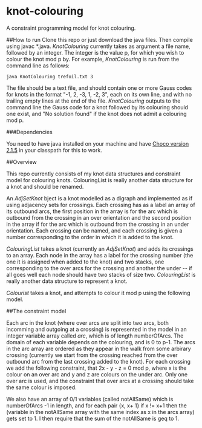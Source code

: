 # knot-colouring
A constraint programming model for knot colouring.

##How to run
Clone this repo or just download the java files.  Then compile using javac *.java.  _KnotColouring_ currently takes as argument a file name, followed by an integer.  The integer is the value p, for which you wish to colour the knot mod p by.  For example, _KnotColouring_ is run from the command line as follows:

```
java KnotColouring trefoil.txt 3
```

The file should be a text file, and should contain one or more Gauss codes for knots in the format "-1, 2, -3, 1, -2, 3", each on its own line, and with no trailing empty lines at the end of the file.  _KnotColouring_ outputs to the command line the Gauss code for a knot followed by its colouring should one exist, and "No solution found" if the knot does not admit a colouring mod p.

###Dependencies

You need to have java installed on your machine and have [Choco version 2.1.5](http://www.dcs.gla.ac.uk/~pat/cpM/jchoco/jchoco2.1.5/jar/) in your classpath for this to work.

##Overview

This repo currently consists of my knot data structures and constraint model for colouring knots.  ColouringList is really another data structure for a knot and should be renamed.

An _AdjSetKnot_ bject is a knot modelled as a digraph and implemented as if using adjacency sets for crossings.  Each crossing has as a label an array of its outbound arcs, the first position in the array is for the arc which is outbound from the crossing in an over orientation and the second position in the array if for the arc which is outbound from the crossing in an under orientation.  Each crossing can be named, and each crossing is given a number corresponding to the order in which it is added to the knot.

_ColouringList_ takes a knot (currently an _AdjSetKnot_) and adds its crossings to an array.  Each node in the array has a label for the crossing number (the one it is assigned when added to the knot) and two stacks, one corresponding to the over arcs for the crossing and another the under -- if all goes well each node should have two stacks of size two.  _ColouringList_ is really another data structure to represent a knot.

_Colourist_ takes a knot, and attempts to colour it mod p using the following model.

##The constraint model

Each arc in the knot (where over arcs are split into two arcs, both incomming and outgoing at a crossing) is represented in the model in an integer variable array called _arc_, which is of length numberOfArcs.  The domain of each variable depends on the colouring, and is 0 to p-1.  The arcs in the arc array are ordered as they appear in the walk from some arbirary crossing (currently we start from the crossing reached from the over outbound arc from the last crossing added to the knot).  For each crossing we add the following constraint, that 2x - y - z = 0 mod p, where x is the colour on an over arc and y and z are colours on the under arc.  Only one over arc is used, and the constraint that over arcs at a crossing should take the same colour is imposed.

We also have an array of 0/1 variables (called notAllSame) which is numberOfArcs -1 in length, and for each pair {x, x+ 1} if x != x+1 then the (variable in the notAllSame array with the same index as x in the arcs array) gets set to 1.  I then require that the sum of the notAllSame is geq to 1. 
